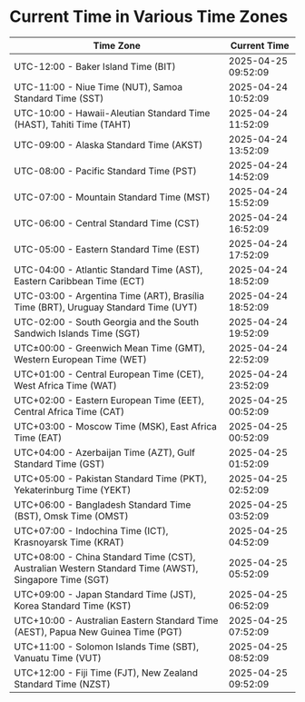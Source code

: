 # Current Time in Various Time Zones

| Time Zone | Current Time |
|-----------|--------------|
| UTC-12:00 - Baker Island Time (BIT) | 2025-04-25 09:52:09 |
| UTC-11:00 - Niue Time (NUT), Samoa Standard Time (SST) | 2025-04-24 10:52:09 |
| UTC-10:00 - Hawaii-Aleutian Standard Time (HAST), Tahiti Time (TAHT) | 2025-04-24 11:52:09 |
| UTC-09:00 - Alaska Standard Time (AKST) | 2025-04-24 13:52:09 |
| UTC-08:00 - Pacific Standard Time (PST) | 2025-04-24 14:52:09 |
| UTC-07:00 - Mountain Standard Time (MST) | 2025-04-24 15:52:09 |
| UTC-06:00 - Central Standard Time (CST) | 2025-04-24 16:52:09 |
| UTC-05:00 - Eastern Standard Time (EST) | 2025-04-24 17:52:09 |
| UTC-04:00 - Atlantic Standard Time (AST), Eastern Caribbean Time (ECT) | 2025-04-24 18:52:09 |
| UTC-03:00 - Argentina Time (ART), Brasília Time (BRT), Uruguay Standard Time (UYT) | 2025-04-24 18:52:09 |
| UTC-02:00 - South Georgia and the South Sandwich Islands Time (SGT) | 2025-04-24 19:52:09 |
| UTC±00:00 - Greenwich Mean Time (GMT), Western European Time (WET) | 2025-04-24 22:52:09 |
| UTC+01:00 - Central European Time (CET), West Africa Time (WAT) | 2025-04-24 23:52:09 |
| UTC+02:00 - Eastern European Time (EET), Central Africa Time (CAT) | 2025-04-25 00:52:09 |
| UTC+03:00 - Moscow Time (MSK), East Africa Time (EAT) | 2025-04-25 00:52:09 |
| UTC+04:00 - Azerbaijan Time (AZT), Gulf Standard Time (GST) | 2025-04-25 01:52:09 |
| UTC+05:00 - Pakistan Standard Time (PKT), Yekaterinburg Time (YEKT) | 2025-04-25 02:52:09 |
| UTC+06:00 - Bangladesh Standard Time (BST), Omsk Time (OMST) | 2025-04-25 03:52:09 |
| UTC+07:00 - Indochina Time (ICT), Krasnoyarsk Time (KRAT) | 2025-04-25 04:52:09 |
| UTC+08:00 - China Standard Time (CST), Australian Western Standard Time (AWST), Singapore Time (SGT) | 2025-04-25 05:52:09 |
| UTC+09:00 - Japan Standard Time (JST), Korea Standard Time (KST) | 2025-04-25 06:52:09 |
| UTC+10:00 - Australian Eastern Standard Time (AEST), Papua New Guinea Time (PGT) | 2025-04-25 07:52:09 |
| UTC+11:00 - Solomon Islands Time (SBT), Vanuatu Time (VUT) | 2025-04-25 08:52:09 |
| UTC+12:00 - Fiji Time (FJT), New Zealand Standard Time (NZST) | 2025-04-25 09:52:09 |
